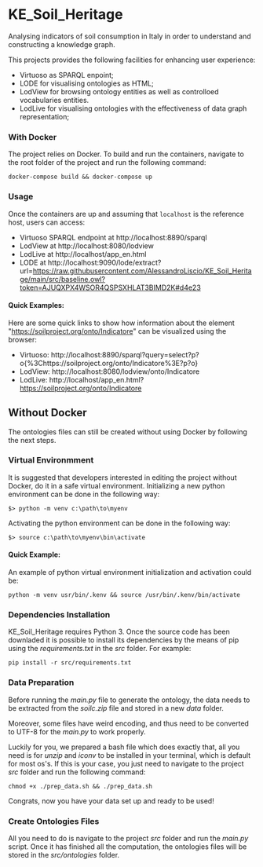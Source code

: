 # KE_Soil_Heritage
Analysing indicators of soil consumption in Italy in order to understand and constructing a knowledge graph.
 
This projects provides the following facilities for enhancing user experience: 
 - Virtuoso as SPARQL enpoint;
 - LODE for visualising ontologies as HTML;
 - LodView for browsing ontology entities as well as controlloed vocabularies entities.
 - LodLive for visualising ontologies with the effectiveness of data graph representation;

### With Docker
The project relies on Docker. To build and run the containers, navigate to the
root folder of the project and run the following command:
```
docker-compose build && docker-compose up
```

### Usage
Once the containers are up and assuming that `localhost` is the reference host, users can access:
 - Virtuoso SPARQL endpoint at http://localhost:8890/sparql
 - LodView at http://localhost:8080/lodview
 - LodLive at http://localhost/app_en.html
 - LODE at http://localhost:9090/lode/extract?url=https://raw.githubusercontent.com/AlessandroLiscio/KE_Soil_Heritage/main/src/baseline.owl?token=AJUQXPX4WSOR4QSPSXHLAT3BIMD2K#d4e23

#### Quick Examples:
Here are some quick links to show how information about the element
"https://soilproject.org/onto/Indicatore" can be visualized using the browser:

 - Virtuoso: http://localhost:8890/sparql?query=select?p?o{%3Chttps://soilproject.org/onto/Indicatore%3E?p?o}
 - LodView: http://localhost:8080/lodview/onto/Indicatore 
 - LodLive: http://localhost/app_en.html?https://soilproject.org/onto/Indicatore

## Without Docker 
The ontologies files can still be created without using Docker by following the next steps.

### Virtual Environmment
It is suggested that developers interested in editing the project without Docker, 
do it in a safe virtual environment. Initializing a new python environment can 
be done in the following way:
```
$> python -m venv c:\path\to\myenv
```
Activating the python environment can be done in the following way:
```
$> source c:\path\to\myenv\bin\activate
```
#### Quick Example:
An example of python virtual environment initialization and activation could be:
```
python -m venv usr/bin/.kenv && source /usr/bin/.kenv/bin/activate
```

### Dependencies Installation
KE_Soil_Heritage requires Python 3.
Once the source code has been downladed it is possible to install its dependencies
by the means of pip using the *requirements.txt* in the *src* folder. For example:
```
pip install -r src/requirements.txt 
```

### Data Preparation
Before running the *main.py* file to generate the ontology, the data needs to
be extracted from the *soilc.zip* file and stored in a new *data* folder.

Moreover, some files have weird encoding, and thus need to be converted to UTF-8
for the *main.py* to work properly.

Luckily for you, we prepared a bash file which does exactly that, all you need is
for *unzip* and *iconv* to be installed in your terminal, which is default for most os's.
If this is your case, you just need to navigate to the project *src* folder and run
the following command:
```
chmod +x ./prep_data.sh && ./prep_data.sh
```   
Congrats, now you have your data set up and ready to be used!

### Create Ontologies Files
All you need to do is navigate to the project *src* folder and run
the *main.py* script. Once it has finished all the computation, the ontologies
files will be stored in the *src/ontologies* folder.
